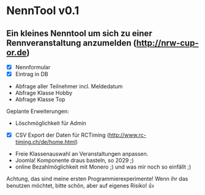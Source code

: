 # NennTool v0.1
## Ein kleines Nenntool um sich zu einer Rennveranstaltung anzumelden (http://nrw-cup-or.de)

- [x] Nennformular
- [x] Eintrag in DB
- Abfrage aller Teilnehmer incl. Meldedatum
- Abfrage Klasse Hobby
- Abfrage Klasse Top

Geplante Erweiterungen:
- Löschmöglichkeit für Admin
- [x] CSV Export der Daten für RCTiming (http://www.rc-timing.ch/de/home.html)
- Freie Klassenauswahl an Veranstaltungen anpassen.
- Joomla! Komponente draus basteln, so 2029 ;)
- online Bezahlmöglichkeit mit Monero ;)
und was mir noch so einfällt ;)

Achtung, das sind meine ersten Programmierexperimente! Wenn ihr das benutzen möchtet, bitte schön, aber auf eigenes Risiko! :+1:

